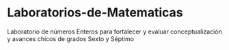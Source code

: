 # Laboratorios-de-Matematicas
Laboratorio de números Enteros para fortalecer y evaluar conceptualización y avances chicos de grados Sexto y Séptimo

